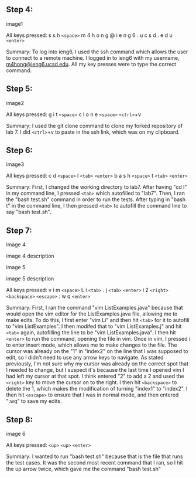 ## Step 4:

image1

All keys pressed: s s h `<space>` m 4 h o n g @ i e n g 6 . u c s d . e d u `<enter>`

Summary: To log into ieng6, I used the ssh command which allows the user to connect to a remote machine. I logged in to ieng6 with my username, m4hong@ieng6.ucsd.edu. All my key presses were to type the correct command.

## Step 5:

image2

All keys pressed: g i t `<space>` c l o n e `<space>` `<ctrl>`+v

Summary: I used the git clone command to clone my forked repository of lab 7. I did `<ctrl>`+v to paste in the ssh link, which was on my clipboard.

## Step 6:

image3

All keys pressed: c d `<space>` l `<tab>` `<enter>` b a s h `<space>` t `<tab>` `<enter>`

Summary: First, I changed the working directory to lab7. After having "cd l" in my command line, I pressed `<tab>` which autofilled to "lab7". Then, I ran the "bash test.sh" command in order to run the tests. After typing in "bash t" in the command line, I then pressed `<tab>` to autofill the command line to say "bash test.sh".

## Step 7:

image 4

image 4 description

image 5

image 5 description

All keys pressed: v i m `<space>` L i `<tab>` . j `<tab>` `<enter>` i 2 `<right>` `<backspace>` `<escape>` : w q `<enter>`

Summary: First, I ran the command "vim ListExamples.java" because that would open the vim editor for the ListExamples.java file, allowing me to make edits. To do this, I first enter "vim Li" and then hit `<tab>` for it to autofill to "vim ListExamples". I then modifed that to "vim ListExamples.j" and hit `<tab>` again, autofilling the line to be "vim ListExamples.java". I then hit `<enter>` to run the command, opening the file in vim. Once in vim, I pressed i to enter insert mode, which allows me to make changes to the file. The cursor was already on the "1" in "index2" on the line that I was supposed to edit, so I didn't need to use any arrow keys to navigate. As stated previously, I'm not sure why my cursor was already on the correct spot that I needed to change, but I suspect it's because the last time I opened vim I had left my cursor at that spot. I think entered "2" to add a 2 and used the `<right>` key to move the cursor on to the right. I then hit `<backspace>` to delete the 1, which makes the modification of turning "index1" to "index2". I then hit `<escape>` to ensure that I was in normal mode, and then entered ":wq" to save my edits.

## Step 8: 

image 6

All keys pressed: `<up>` `<up>` `<enter>`

Summary: I wanted to run "bash test.sh" because that is the file that runs the test cases. It was the second most recent command that I ran, so I hit the up arrow twice, which gave me the command "bash test.sh"
